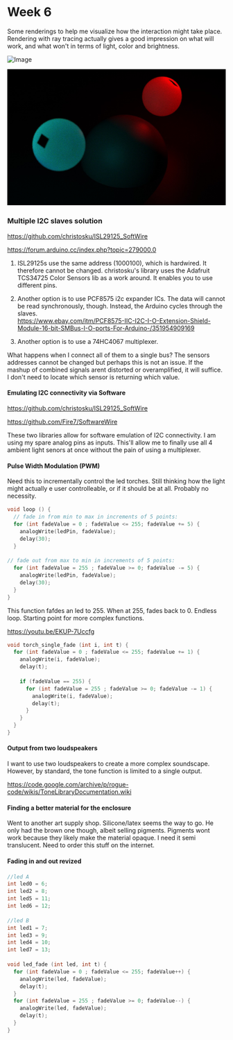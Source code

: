 # Week 6

Some renderings to help me visualize how the interaction might take place. Rendering with ray tracing actually gives a good impression on what will work, and what won't in terms of light, color and brightness.

![Image](https://github.com/moritzsalla/cci-physcomp-final/blob/master/renderings/render.gif)

![Image](https://github.com/moritzsalla/cci-physcomp-final/blob/master/renderings/render-3.jpg?raw=true)

### Multiple I2C slaves solution

https://github.com/christosku/ISL29125_SoftWire

https://forum.arduino.cc/index.php?topic=279000.0

1. ISL29125s use the same address (1000100), which is hardwired. It therefore cannot be changed. christosku's library uses the Adafruit TCS34725 Color Sensors lib as a work around. It enables you to use different pins.

2. Another option is to use PCF8575 i2c expander ICs. The data will cannot be read synchronously, though. Instead, the Arduino cycles through the slaves.  
   https://www.ebay.com/itm/PCF8575-IIC-I2C-I-O-Extension-Shield-Module-16-bit-SMBus-I-O-ports-For-Arduino-/351954909169

3. Another option is to use a 74HC4067 multiplexer.

What happens when I connect all of them to a single bus? The sensors addresses cannot be changed but perhaps this is not an issue. If the mashup of combined signals arent distorted or overamplified, it will suffice. I don't need to locate which sensor is returning which value.

#### Emulating I2C connectivity via Software

https://github.com/christosku/ISL29125_SoftWire

https://github.com/Fire7/SoftwareWire

These two libraries allow for software emulation of I2C connectivity. I am using my spare analog pins as inputs. This'll allow me to finally use all 4 ambient light senors at once without the pain of using a multiplexer.

#### Pulse Width Modulation (PWM)

Need this to incrementally control the led torches. Still thinking how the light might actually e user controlleable, or if it should be at all. Probably no necessity.

```C++
void loop () {
  // fade in from min to max in increments of 5 points:
  for (int fadeValue = 0 ; fadeValue <= 255; fadeValue += 5) {
    analogWrite(ledPin, fadeValue);
    delay(30);
  }

// fade out from max to min in increments of 5 points:
  for (int fadeValue = 255 ; fadeValue >= 0; fadeValue -= 5) {
    analogWrite(ledPin, fadeValue);
    delay(30);
  }
}
```

This function fafdes an led to 255. When at 255, fades back to 0. Endless loop. Starting point for more complex functions.

https://youtu.be/EKUP-7Uccfg

```c++
void torch_single_fade (int i, int t) {
  for (int fadeValue = 0 ; fadeValue <= 255; fadeValue += 1) {
    analogWrite(i, fadeValue);
    delay(t);

    if (fadeValue == 255) {
      for (int fadeValue = 255 ; fadeValue >= 0; fadeValue -= 1) {
        analogWrite(i, fadeValue);
        delay(t);
      }
    }
  }
}
```

#### Output from two loudspeakers

I want to use two loudspeakers to create a more complex soundscape. However, by standard, the tone function is limited to a single output.

https://code.google.com/archive/p/rogue-code/wikis/ToneLibraryDocumentation.wiki

#### Finding a better material for the enclosure

Went to another art supply shop. Silicone/latex seems the way to go. He only had the brown one though, albeit selling pigments. Pigments wont work because they likely make the material opaque. I need it semi translucent. Need to order this stuff on the internet.

#### Fading in and out revized

```c++
//led A
int led0 = 6;
int led2 = 8;
int led5 = 11;
int led6 = 12;

//led B
int led1 = 7;
int led3 = 9;
int led4 = 10;
int led7 = 13;

void led_fade (int led, int t) {
  for (int fadeValue = 0 ; fadeValue <= 255; fadeValue++) {
    analogWrite(led, fadeValue);
    delay(t);
  }
  for (int fadeValue = 255 ; fadeValue >= 0; fadeValue--) {
    analogWrite(led, fadeValue);
    delay(t);
  }
}
```
